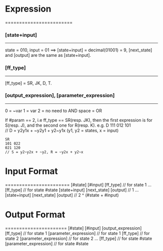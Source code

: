 # Expression
========================
### [state+input]
----------------------
state = 010, input = 01 ==> [state+input] = decimal(01001) = 9, [next_state] and [output] are the same as [state+input].

### [ff_type]
----------------------
[ff_type] = SR, JK, D, T.

### [output_expression], [parameter_expression]
-----------------------
0 = ~var
1 = var 
2 = no need to AND
space = OR


If #param == 2, i.e ff_type == SR(resp. JK), then the first expression is for S(resp. J), and the second one for R(resp. K).
e.g.
    D
    111 012 101     
    // D = y2y1x + ~y2y1 + y2~y1x (y1, y2 = states, x = input)

    SR
    101 022
    021 120
    // S = y2~y2x + ~y2, R = ~y2x + y2~x


# Input Format
=======================
    [#state] [#input]
    [ff_type] // for state 1
    ...
    [ff_type] // for state #state
    [state+input] [next_state] [output] // 1
    ... 
    [state+input] [next_state] [output] // 2 ^ (#state + #input)

# Output Format
======================
    [#state] [#input]
    [output_expression]
    [ff_type] // for state 1
    [parameter_expression] // for state 1
    [ff_type] // for state 2
    [parameter_expression] // for state 2
    ...
    [ff_type] // for state #state
    [parameter_expression] // for state #state
